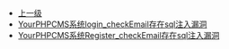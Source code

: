 * [上一级](docs/wy876_poc/)
* [YourPHPCMS系统login_checkEmail存在sql注入漏洞](docs/wy876_poc/YourPHPCMS/YourPHPCMS%E7%B3%BB%E7%BB%9Flogin_checkEmail%E5%AD%98%E5%9C%A8sql%E6%B3%A8%E5%85%A5%E6%BC%8F%E6%B4%9E.md)
* [YourPHPCMS系统Register_checkEmail存在sql注入漏洞](docs/wy876_poc/YourPHPCMS/YourPHPCMS%E7%B3%BB%E7%BB%9FRegister_checkEmail%E5%AD%98%E5%9C%A8sql%E6%B3%A8%E5%85%A5%E6%BC%8F%E6%B4%9E.md)

